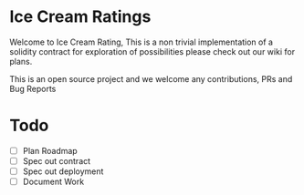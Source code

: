 # Ice Cream Ratings

Welcome to Ice Cream Rating, This is a non trivial implementation of a solidity contract for exploration of possibilities please check out our wiki for plans.

This is an open source project and we welcome any contributions, PRs and Bug Reports

# Todo 

- [ ] Plan Roadmap 
- [ ] Spec out contract 
- [ ] Spec out deployment 
- [ ] Document Work
